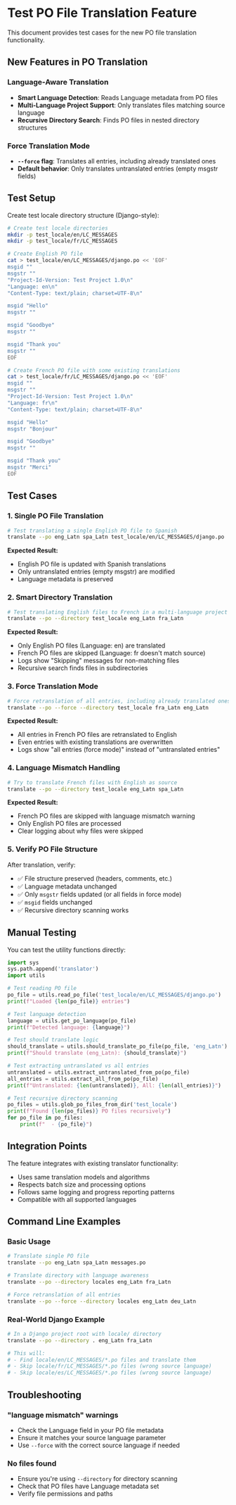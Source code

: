 # Test PO File Translation Feature

This document provides test cases for the new PO file translation functionality.

## New Features in PO Translation

### Language-Aware Translation
- **Smart Language Detection**: Reads Language metadata from PO files
- **Multi-Language Project Support**: Only translates files matching source language
- **Recursive Directory Search**: Finds PO files in nested directory structures

### Force Translation Mode
- **`--force` flag**: Translates all entries, including already translated ones
- **Default behavior**: Only translates untranslated entries (empty msgstr fields)

## Test Setup

Create test locale directory structure (Django-style):

```bash
# Create test locale directories
mkdir -p test_locale/en/LC_MESSAGES
mkdir -p test_locale/fr/LC_MESSAGES

# Create English PO file
cat > test_locale/en/LC_MESSAGES/django.po << 'EOF'
msgid ""
msgstr ""
"Project-Id-Version: Test Project 1.0\n"
"Language: en\n"
"Content-Type: text/plain; charset=UTF-8\n"

msgid "Hello"
msgstr ""

msgid "Goodbye" 
msgstr ""

msgid "Thank you"
msgstr ""
EOF

# Create French PO file with some existing translations
cat > test_locale/fr/LC_MESSAGES/django.po << 'EOF'
msgid ""
msgstr ""
"Project-Id-Version: Test Project 1.0\n"
"Language: fr\n"
"Content-Type: text/plain; charset=UTF-8\n"

msgid "Hello"
msgstr "Bonjour"

msgid "Goodbye" 
msgstr ""

msgid "Thank you"
msgstr "Merci"
EOF
```

## Test Cases

### 1. Single PO File Translation

```bash
# Test translating a single English PO file to Spanish
translate --po eng_Latn spa_Latn test_locale/en/LC_MESSAGES/django.po
```

**Expected Result:**
- English PO file is updated with Spanish translations
- Only untranslated entries (empty msgstr) are modified
- Language metadata is preserved

### 2. Smart Directory Translation

```bash
# Test translating English files to French in a multi-language project
translate --po --directory test_locale eng_Latn fra_Latn
```

**Expected Result:**
- Only English PO files (Language: en) are translated
- French PO files are skipped (Language: fr doesn't match source)
- Logs show "Skipping" messages for non-matching files
- Recursive search finds files in subdirectories

### 3. Force Translation Mode

```bash
# Force retranslation of all entries, including already translated ones
translate --po --force --directory test_locale fra_Latn eng_Latn
```

**Expected Result:**
- All entries in French PO files are retranslated to English
- Even entries with existing translations are overwritten
- Logs show "all entries (force mode)" instead of "untranslated entries"

### 4. Language Mismatch Handling

```bash
# Try to translate French files with English as source
translate --po --directory test_locale eng_Latn spa_Latn
```

**Expected Result:**
- French PO files are skipped with language mismatch warning
- Only English PO files are processed
- Clear logging about why files were skipped

### 5. Verify PO File Structure

After translation, verify:
- ✅ File structure preserved (headers, comments, etc.)
- ✅ Language metadata unchanged
- ✅ Only `msgstr` fields updated (or all fields in force mode)
- ✅ `msgid` fields unchanged
- ✅ Recursive directory scanning works

## Manual Testing

You can test the utility functions directly:

```python
import sys
sys.path.append('translator')
import utils

# Test reading PO file
po_file = utils.read_po_file('test_locale/en/LC_MESSAGES/django.po')
print(f"Loaded {len(po_file)} entries")

# Test language detection
language = utils.get_po_language(po_file)
print(f"Detected language: {language}")

# Test should translate logic
should_translate = utils.should_translate_po_file(po_file, 'eng_Latn')
print(f"Should translate (eng_Latn): {should_translate}")

# Test extracting untranslated vs all entries
untranslated = utils.extract_untranslated_from_po(po_file)
all_entries = utils.extract_all_from_po(po_file)
print(f"Untranslated: {len(untranslated)}, All: {len(all_entries)}")

# Test recursive directory scanning
po_files = utils.glob_po_files_from_dir('test_locale')
print(f"Found {len(po_files)} PO files recursively")
for po_file in po_files:
    print(f"  - {po_file}")
```

## Integration Points

The feature integrates with existing translator functionality:
- Uses same translation models and algorithms
- Respects batch size and processing options
- Follows same logging and progress reporting patterns
- Compatible with all supported languages

## Command Line Examples

### Basic Usage
```bash
# Translate single PO file
translate --po eng_Latn spa_Latn messages.po

# Translate directory with language awareness
translate --po --directory locales eng_Latn fra_Latn

# Force retranslation of all entries
translate --po --force --directory locales eng_Latn deu_Latn
```

### Real-World Django Example
```bash
# In a Django project root with locale/ directory
translate --po --directory . eng_Latn fra_Latn

# This will:
# - Find locale/en/LC_MESSAGES/*.po files and translate them
# - Skip locale/fr/LC_MESSAGES/*.po files (wrong source language)
# - Skip locale/es/LC_MESSAGES/*.po files (wrong source language)
```

## Troubleshooting

### "language mismatch" warnings
- Check the Language field in your PO file metadata
- Ensure it matches your source language parameter
- Use `--force` with the correct source language if needed

### No files found
- Ensure you're using `--directory` for directory scanning
- Check that PO files have Language metadata set
- Verify file permissions and paths